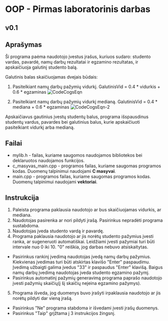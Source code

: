 # OOP - Pirmas laboratorinis darbas
## v0.1


## Aprašymas

Ši programa paėma naudotojo įvestus įrašus, kuriuos sudaro: studento vardas, pavardė, namų darbų rezultatai ir egzamino rezultatas, ir apskaičiuoja galutinį studento balą.

Galutinis balas skaičiuojamas dvejais būdais:
1. Pasitelkiant namų darbų pažymių vidurkį.
  GalutinisVid = 0.4 * vidurkis + 0.6 * egzaminas
  ![CodeCogsEqn](https://user-images.githubusercontent.com/116019627/220766715-8a46ad0d-f470-46d2-bc3c-42a8ba354050.png)

2. Pasitelkiant namų darbų pažymių vidurkį medianą.
  GalutinisVid = 0.4 * mediana + 0.6 * egzaminas
  ![CodeCogsEqn-2](https://user-images.githubusercontent.com/116019627/220768370-a02e423c-92d2-4747-945d-c0f46beee986.png)


Apskaičiavus gautinius įvestų studentų balus, programa išspausdinus studentų vardus, pavardes bei galutinius balus, kurie apskaičiuoti pasitelkiant vidurkį arba medianą.


## Failai

 - mylib.h - failas, kuriame saugomos naudojamos bibliotekos bei deklaruotos naudojamos funkcijos.
 - c_masyvas_main.cpp - programos failas, kuriame saugomas programos kodas. Duomenų talpinimui naudojami **C masyvai**.
 - main.cpp - programos failas, kuriame saugomas programos kodas. Duomenų talpinimui naudojami **vektoriai**.


## Instrukcija

1. Paleista programa paklausia naudotojo ar bus skaičiuojamas vidurkis, ar mediana.
2. Naudotojas pasirenka ar nori pildyti įrašą. Pasirinkus nepradėti programa sustabdoma.
3. Naudotojas įveda studento vardą ir pavardę.
4. Programa paklausia naudotojo ar jis norėtų studento pažymius įvesti ranka, ar sugeneruoti automatiškai. Leidžiami įvesti pažymiai turi būti intervale nuo 0 iki 10. "0" reiškia, jog darbas nebuvo atsiskaitytas.
  - Pasirinkus rankinį įvedimą naudotojas įvedą namų darbų pažymius. Kiekvienas įvedimas turi būti atskirtas klavišo "Enter" paspaudimu. Įvedimą užbaigti galima įvedus "33" ir paspaudus "Enter" klavišą. Baigus namų darbų įvedimą naudotojas įveda studento egzamino pažymį.
  - Pasirinkus automatinį pažymių generavimą programa paprašo naudotojo įvesti pažymių skaičių(į šį skaičių neįeina egzamino pažymys).
5. Programa išveda, jog duomenys buvo įrašyti irpaklausia naudotojo ar jis norėtų pildyti dar vieną įrašą.
  - Pasirinkus "Ne" programa stabdoma ir išvedami įvesti įrašų duomenys.
  - Pasirinkus "Taip" grįžtama į 3 instrukcijos žingsnį.
